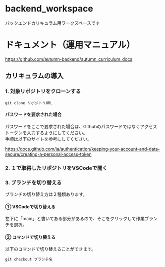 # backend_workspace
バックエンドカリキュラム用ワークスペースです

# ドキュメント（運用マニュアル）
https://github.com/autumn-backend/autumn_curriculum_docs


## カリキュラムの導入

### 1. 対象リポジトリをクローンする
```
git clone リポジトリURL
```

#### パスワードを要求された場合
パスワードをここで要求された場合は、Githubのパスワードではなくアクセストークンを入力するようにしてください。
<br>
手順は以下のサイトを参考にしてください。<br>

https://docs.github.com/ja/authentication/keeping-your-account-and-data-secure/creating-a-personal-access-token

### 2. １で取得したリポジトリをVSCodeで開く
### 3. ブランチを切り替える
ブランチの切り替え方は２種類あります。
#### ① VSCodeで切り替える
左下に「main」と書いてある部分があるので、そこをクリックして作業ブランチを選択。
#### ② コマンドで切り替える
以下のコマンドで切り替えることができます。
```
git checkout ブランチ名
```
